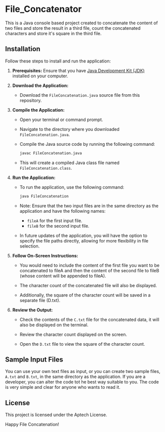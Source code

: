 # File_Concatenator
This is a Java console based project created to concatenate the content of two files and store the result in a third file, count the concatenated characters and store it's square in the third file.

## Installation

Follow these steps to install and run the application:

1. **Prerequisites:** Ensure that you have [Java Development Kit (JDK)](https://www.oracle.com/java/technologies/javase-downloads.html) installed on your computer.

2. **Download the Application:**

   - Download the `FileConcatenation.java` source file from this repository.

3. **Compile the Application:**

   - Open your terminal or command prompt.

   - Navigate to the directory where you downloaded `FileConcatenation.java`.

   - Compile the Java source code by running the following command:

     ```bash
     javac FileConcatenation.java
     ```

   - This will create a compiled Java class file named `FileConcatenation.class`.
  
4. **Run the Application:**

   - To run the application, use the following command:

     ```bash
     java FileConcatenation
     ```

   - Note: Ensure that the two input files are in the same directory as the application and have the following names:
     - `fileA` for the first input file.
     - `fileB` for the second input file.

   - In future updates of the application, you will have the option to specify the file paths directly, allowing for more flexibility in file selection.

5. **Follow On-Screen Instructions:**

   - You would need to include the content of the first file you want to be concatenated to fileA and then the content of the second file      to fileB (whose content will be appended to fileA).

   - The character count of the concatenated file will also be displayed.

   - Additionally, the square of the character count will be saved in a separate file (D.txt).

6. **Review the Output:**

   - Check the contents of the `C.txt` file for the concatenated data, it will also be displayed on the terminal.

   - Review the character count displayed on the screen.

   - Open the `D.txt` file to view the square of the character count.

## Sample Input Files

You can use your own text files as input, or you can create two sample files, `A.txt` and `B.txt`, in the same directory as the application. If you are a developer, you can alter the code tot he best way suitable to you. The code is very simple and clear for anyone who wants to read it.

## License

This project is licensed under the Aptech License.

Happy File Concatenation!
